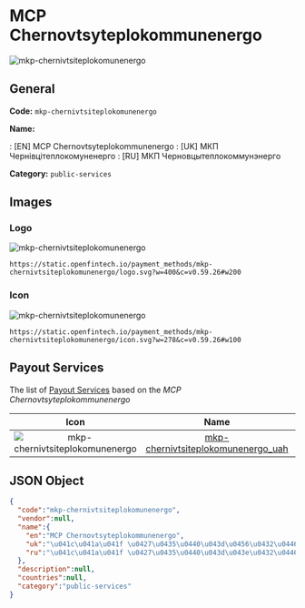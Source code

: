 
# MCP Chernovtsyteplokommunenergo 
![mkp-chernivtsiteplokomunenergo](https://static.openfintech.io/payment_methods/mkp-chernivtsiteplokomunenergo/logo.svg?w=400&c=v0.59.26#w200)  

## General 
**Code:** `mkp-chernivtsiteplokomunenergo` 
 
**Name:** 
 
:	[EN] MCP Chernovtsyteplokommunenergo 
:	[UK] МКП Чернівцітеплокомуненерго 
:	[RU] МКП Черновцытеплокоммунэнерго 
 
**Category:** `public-services` 
 

## Images 

### Logo 
![mkp-chernivtsiteplokomunenergo](https://static.openfintech.io/payment_methods/mkp-chernivtsiteplokomunenergo/logo.svg?w=400&c=v0.59.26#w200)  

```
https://static.openfintech.io/payment_methods/mkp-chernivtsiteplokomunenergo/logo.svg?w=400&c=v0.59.26#w200
```  

### Icon 
![mkp-chernivtsiteplokomunenergo](https://static.openfintech.io/payment_methods/mkp-chernivtsiteplokomunenergo/icon.svg?w=278&c=v0.59.26#w100)  

```
https://static.openfintech.io/payment_methods/mkp-chernivtsiteplokomunenergo/icon.svg?w=278&c=v0.59.26#w100
```  

## Payout Services 
 
The list of [Payout Services](/payout-services/) based on the _MCP Chernovtsyteplokommunenergo_ 

|Icon|Name|Code| 
|:---:|:---:|:---:| 
|![mkp-chernivtsiteplokomunenergo](https://static.openfintech.io/payout_methods/mkp-chernivtsiteplokomunenergo/icon.png?w=278&c=v0.59.26#w40) |[mkp-chernivtsiteplokomunenergo_uah](/payout-services/mkp-chernivtsiteplokomunenergo_uah/)|`mkp-chernivtsiteplokomunenergo_uah`| 
 

## JSON Object 

```json
{
  "code":"mkp-chernivtsiteplokomunenergo",
  "vendor":null,
  "name":{
    "en":"MCP Chernovtsyteplokommunenergo",
    "uk":"\u041c\u041a\u041f \u0427\u0435\u0440\u043d\u0456\u0432\u0446\u0456\u0442\u0435\u043f\u043b\u043e\u043a\u043e\u043c\u0443\u043d\u0435\u043d\u0435\u0440\u0433\u043e",
    "ru":"\u041c\u041a\u041f \u0427\u0435\u0440\u043d\u043e\u0432\u0446\u044b\u0442\u0435\u043f\u043b\u043e\u043a\u043e\u043c\u043c\u0443\u043d\u044d\u043d\u0435\u0440\u0433\u043e"
  },
  "description":null,
  "countries":null,
  "category":"public-services"
}
```  
